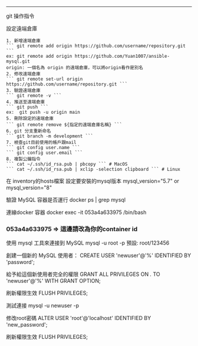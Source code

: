 ----------
git 操作指令

設定遠端倉庫

    1. 新增遠端倉庫
    ``` git remote add origin https://github.com/username/repository.git ```
    ex: git remote add origin https://github.com/Yuan1007/ansible-mysql.git
    origin: 一個名為 origin 的遠端倉庫，可以將origin看作是別名
    2. 修改遠端倉庫
    ``` git remote set-url origin https://github.com/username/repository.git ```
    3. 驗證遠端倉庫
    ``` git remote -v ```
    4. 推送至遠端倉庫
    ``` git push ```
    ex:  git push -u origin main
    5. 刪除設定的遠端倉庫
    ``` git remote remove ${指定的遠端倉庫名稱} ```
    6. git 分支重新命名
    ``` git branch -m development ```
    7. 檢查git目前使用的帳戶跟mail
    ``` git config user.name ``` 
    ``` git config user.email ``` 
    8. 複製公鑰指令
    ``` cat ~/.ssh/id_rsa.pub | pbcopy ``` # MacOS
    ``` cat ~/.ssh/id_rsa.pub | xclip -selection clipboard ``` # Linux

在 inventory的hosts檔案 設定要安裝的mysql版本
mysql_version="5.7" or mysql_version="8"

驗證 MySQL 容器是否運行
docker ps | grep mysql

連線docker 容器
docker exec -it 053a4a633975 /bin/bash
### 053a4a633975 => 這邊請改為你的container id

使用 mysql 工具來連接到 MySQL
mysql -u root -p
預設: root/123456

創建一個新的 MySQL 使用者：
CREATE USER 'newuser'@'%' IDENTIFIED BY 'password';

給予給這個新使用者完全的權限
GRANT ALL PRIVILEGES ON *.* TO 'newuser'@'%' WITH GRANT OPTION;

刷新權限生效
FLUSH PRIVILEGES;

測試連接
mysql -u newuser -p

修改root密碼
ALTER USER 'root'@'localhost' IDENTIFIED BY 'new_password';

刷新權限生效
FLUSH PRIVILEGES;
